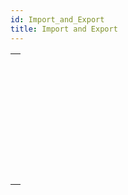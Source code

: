 ```yaml
---
id: Import_and_Export
title: Import and Export
---
```



||
|---|
|[<!-- INCLUDE #_command_.EXPORT DATA.Syntax -->](../../commands-legacy/export-data.md)<br/>|
|[<!-- INCLUDE #_command_.EXPORT DIF.Syntax -->](../../commands-legacy/export-dif.md)<br/>|
|[<!-- INCLUDE #_command_.EXPORT SYLK.Syntax -->](../../commands-legacy/export-sylk.md)<br/>|
|[<!-- INCLUDE #_command_.EXPORT TEXT.Syntax -->](../../commands-legacy/export-text.md)<br/>|
|[<!-- INCLUDE #_command_.IMPORT DATA.Syntax -->](../../commands-legacy/import-data.md)<br/>|
|[<!-- INCLUDE #_command_.IMPORT DIF.Syntax -->](../../commands-legacy/import-dif.md)<br/>|
|[<!-- INCLUDE #_command_.IMPORT SYLK.Syntax -->](../../commands-legacy/import-sylk.md)<br/>|
|[<!-- INCLUDE #_command_.IMPORT TEXT.Syntax -->](../../commands-legacy/import-text.md)<br/>|
